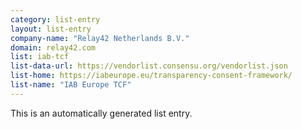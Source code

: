 ```yaml
---
category: list-entry
layout: list-entry
company-name: "Relay42 Netherlands B.V."
domain: relay42.com
list: iab-tcf
list-data-url: https://vendorlist.consensu.org/vendorlist.json
list-home: https://iabeurope.eu/transparency-consent-framework/
list-name: "IAB Europe TCF"
---
```


This is an automatically generated list entry.

